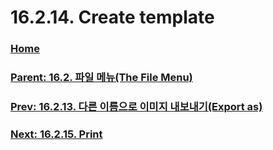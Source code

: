 # 16.2.14. Create template

### [Home](./00-home.md)
### [Parent: 16.2. 파일 메뉴(The File Menu)](./16-02-00-the-file-menu.md)
### [Prev: 16.2.13. 다른 이름으로 이미지 내보내기(Export as)](./16-02-13-00-export-as.md)
### [Next: 16.2.15. Print](./16-02-15-print.md)
